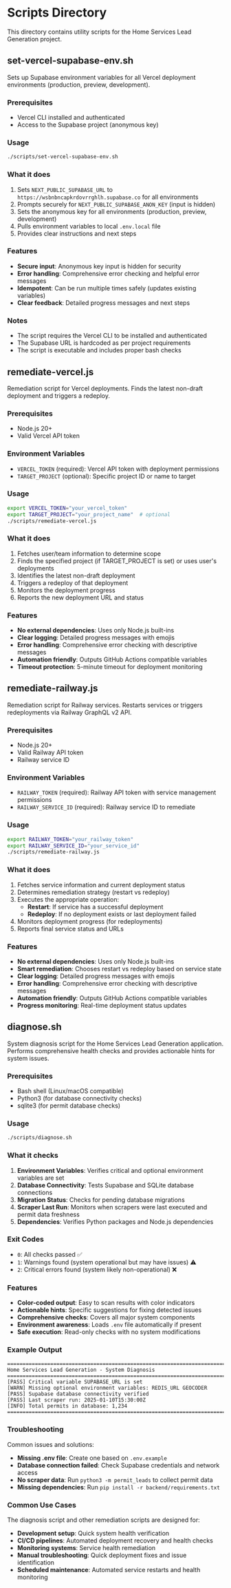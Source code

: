 # Scripts Directory

This directory contains utility scripts for the Home Services Lead Generation project.

## set-vercel-supabase-env.sh

Sets up Supabase environment variables for all Vercel deployment environments (production, preview, development).

### Prerequisites

- Vercel CLI installed and authenticated
- Access to the Supabase project (anonymous key)

### Usage

```bash
./scripts/set-vercel-supabase-env.sh
```

### What it does

1. Sets `NEXT_PUBLIC_SUPABASE_URL` to `https://wsbnbncapkrdovrrghlh.supabase.co` for all environments
2. Prompts securely for `NEXT_PUBLIC_SUPABASE_ANON_KEY` (input is hidden)
3. Sets the anonymous key for all environments (production, preview, development)
4. Pulls environment variables to local `.env.local` file
5. Provides clear instructions and next steps

### Features

- **Secure input**: Anonymous key input is hidden for security
- **Error handling**: Comprehensive error checking and helpful error messages
- **Idempotent**: Can be run multiple times safely (updates existing variables)
- **Clear feedback**: Detailed progress messages and next steps

### Notes

- The script requires the Vercel CLI to be installed and authenticated
- The Supabase URL is hardcoded as per project requirements
- The script is executable and includes proper bash checks

## remediate-vercel.js

Remediation script for Vercel deployments. Finds the latest non-draft deployment and triggers a redeploy.

### Prerequisites

- Node.js 20+
- Valid Vercel API token

### Environment Variables

- `VERCEL_TOKEN` (required): Vercel API token with deployment permissions
- `TARGET_PROJECT` (optional): Specific project ID or name to target

### Usage

```bash
export VERCEL_TOKEN="your_vercel_token"
export TARGET_PROJECT="your_project_name"  # optional
./scripts/remediate-vercel.js
```

### What it does

1. Fetches user/team information to determine scope
2. Finds the specified project (if TARGET_PROJECT is set) or uses user's deployments
3. Identifies the latest non-draft deployment
4. Triggers a redeploy of that deployment
5. Monitors the deployment progress
6. Reports the new deployment URL and status

### Features

- **No external dependencies**: Uses only Node.js built-ins
- **Clear logging**: Detailed progress messages with emojis
- **Error handling**: Comprehensive error checking with descriptive messages
- **Automation friendly**: Outputs GitHub Actions compatible variables
- **Timeout protection**: 5-minute timeout for deployment monitoring

## remediate-railway.js

Remediation script for Railway services. Restarts services or triggers redeployments via Railway GraphQL v2 API.

### Prerequisites

- Node.js 20+
- Valid Railway API token
- Railway service ID

### Environment Variables

- `RAILWAY_TOKEN` (required): Railway API token with service management permissions
- `RAILWAY_SERVICE_ID` (required): Railway service ID to remediate

### Usage

```bash
export RAILWAY_TOKEN="your_railway_token"
export RAILWAY_SERVICE_ID="your_service_id"
./scripts/remediate-railway.js
```

### What it does

1. Fetches service information and current deployment status
2. Determines remediation strategy (restart vs redeploy)
3. Executes the appropriate operation:
   - **Restart**: If service has a successful deployment
   - **Redeploy**: If no deployment exists or last deployment failed
4. Monitors deployment progress (for redeployments)
5. Reports final service status and URLs

### Features

- **No external dependencies**: Uses only Node.js built-ins
- **Smart remediation**: Chooses restart vs redeploy based on service state
- **Clear logging**: Detailed progress messages with emojis
- **Error handling**: Comprehensive error checking with descriptive messages
- **Automation friendly**: Outputs GitHub Actions compatible variables
- **Progress monitoring**: Real-time deployment status updates

## diagnose.sh

System diagnosis script for the Home Services Lead Generation application. Performs comprehensive health checks and provides actionable hints for system issues.

### Prerequisites

- Bash shell (Linux/macOS compatible)
- Python3 (for database connectivity checks)
- sqlite3 (for permit database checks)

### Usage

```bash
./scripts/diagnose.sh
```

### What it checks

1. **Environment Variables**: Verifies critical and optional environment variables are set
2. **Database Connectivity**: Tests Supabase and SQLite database connections
3. **Migration Status**: Checks for pending database migrations
4. **Scraper Last Run**: Monitors when scrapers were last executed and permit data freshness
5. **Dependencies**: Verifies Python packages and Node.js dependencies

### Exit Codes

- `0`: All checks passed ✅
- `1`: Warnings found (system operational but may have issues) ⚠️
- `2`: Critical errors found (system likely non-operational) ❌

### Features

- **Color-coded output**: Easy to scan results with color indicators
- **Actionable hints**: Specific suggestions for fixing detected issues
- **Comprehensive checks**: Covers all major system components
- **Environment awareness**: Loads `.env` file automatically if present
- **Safe execution**: Read-only checks with no system modifications

### Example Output

```
=============================================================================
Home Services Lead Generation - System Diagnosis
=============================================================================
[PASS] Critical variable SUPABASE_URL is set
[WARN] Missing optional environment variables: REDIS_URL GEOCODER
[PASS] Supabase database connectivity verified
[PASS] Last scraper run: 2025-01-10T15:30:00Z
[INFO] Total permits in database: 1,234
=============================================================================
```

### Troubleshooting

Common issues and solutions:

- **Missing .env file**: Create one based on `.env.example`
- **Database connection failed**: Check Supabase credentials and network access
- **No scraper data**: Run `python3 -m permit_leads` to collect permit data
- **Missing dependencies**: Run `pip install -r backend/requirements.txt`

### Common Use Cases

The diagnosis script and other remediation scripts are designed for:

- **Development setup**: Quick system health verification
- **CI/CD pipelines**: Automated deployment recovery and health checks
- **Monitoring systems**: Service health remediation
- **Manual troubleshooting**: Quick deployment fixes and issue identification
- **Scheduled maintenance**: Automated service restarts and health monitoring